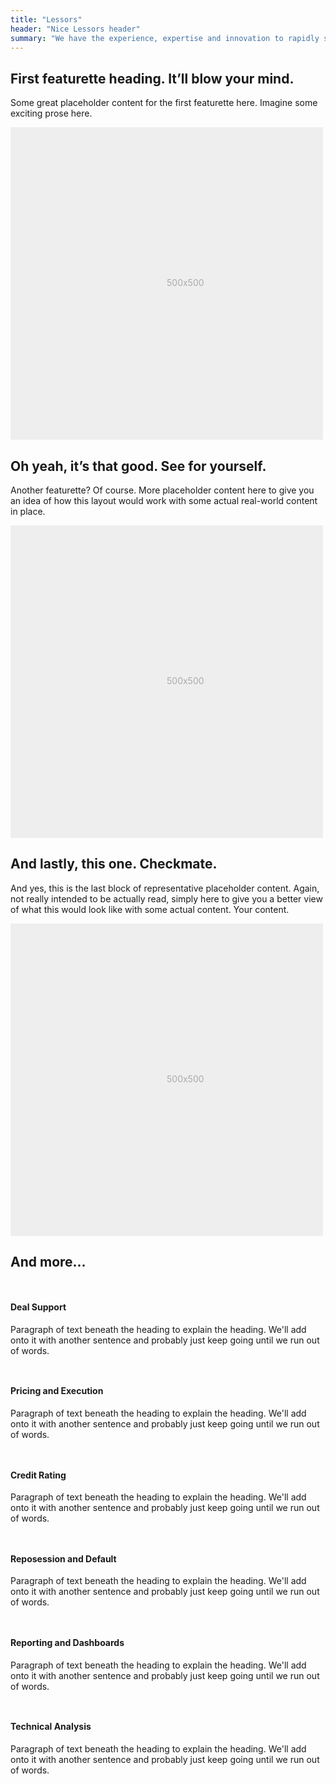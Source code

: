 ```yaml
---
title: "Lessors"
header: "Nice Lessors header"
summary: "We have the experience, expertise and innovation to rapidly step in with flexible, high performance tools and minimal interruption, empowering our clients' decision-making process."
---
```


<!-- Start marketing section -->
<article class="section__spacing-03">
  <div class="container">
  <div class="row featurette">
    <div class="col-md-7">
      <h2>First featurette heading. It’ll blow your mind.</h2>
      <p>Some great placeholder content for the first featurette here. Imagine some exciting prose here.</p>
    </div>
    <div class="col-md-5">
      <svg class="bd-placeholder-img bd-placeholder-img-lg featurette-image img-fluid mx-auto" width="500" height="500" xmlns="http://www.w3.org/2000/svg" role="img" aria-label="Placeholder: 500x500" preserveAspectRatio="xMidYMid slice" focusable="false"><title>Placeholder</title><rect width="100%" height="100%" fill="#eee"/><text x="50%" y="50%" fill="#aaa" dy=".3em">500x500</text></svg>
    </div>
  </div>
  </div>
</article>

<article class="section__spacing-03">
  <div class="container">
  <div class="row featurette">
    <div class="col-md-7 order-md-2">
      <h2>Oh yeah, it’s that good. See for yourself.</h2>
      <p>Another featurette? Of course. More placeholder content here to give you an idea of how this layout would work with some actual real-world content in place.</p>
    </div>
    <div class="col-md-5 order-md-1">
      <svg class="bd-placeholder-img bd-placeholder-img-lg featurette-image img-fluid mx-auto" width="500" height="500" xmlns="http://www.w3.org/2000/svg" role="img" aria-label="Placeholder: 500x500" preserveAspectRatio="xMidYMid slice" focusable="false"><title>Placeholder</title><rect width="100%" height="100%" fill="#eee"/><text x="50%" y="50%" fill="#aaa" dy=".3em">500x500</text></svg>
      </div>
  </div>
  </div>
</article>

<article class="section__spacing-03">
<div class="container">
  <div class="row featurette">
    <div class="col-md-7">
      <h2>And lastly, this one. Checkmate.</h2>
      <p>And yes, this is the last block of representative placeholder content. Again, not really intended to be actually read, simply here to give you a better view of what this would look like with some actual content. Your content.</p>
    </div>
    <div class="col-md-5">
      <svg class="bd-placeholder-img bd-placeholder-img-lg featurette-image img-fluid mx-auto" width="500" height="500" xmlns="http://www.w3.org/2000/svg" role="img" aria-label="Placeholder: 500x500" preserveAspectRatio="xMidYMid slice" focusable="false"><title>Placeholder</title><rect width="100%" height="100%" fill="#eee"/><text x="50%" y="50%" fill="#aaa" dy=".3em">500x500</text></svg>
    </div>
  </div>
</div>
</article>
<!-- End marketing section -->

<article class="section__spacing-03 bg-light mt-5 mb-5 pt-5">
<div class="container">
<h2>And more...</h2>
<div class="row g-4 py-5 row-cols-1 row-cols-lg-3">
      <div class="feature col">
        <div class="feature-icon bg-primary bg-gradient">
          <svg class="bi" width="1em" height="1em"><use xlink:href="#collection"></use></svg>
        </div>
        <h4>Deal Support</h4>
        <p>Paragraph of text beneath the heading to explain the heading. We'll add onto it with another sentence and probably just keep going until we run out of words.</p>
      </div>
      <div class="feature col">
        <div class="feature-icon bg-primary bg-gradient">
          <svg class="bi" width="1em" height="1em"><use xlink:href="#people-circle"></use></svg>
        </div>
        <h4>Pricing and Execution</h4>
        <p>Paragraph of text beneath the heading to explain the heading. We'll add onto it with another sentence and probably just keep going until we run out of words.</p>
      </div>
      <div class="feature col">
        <div class="feature-icon bg-primary bg-gradient">
          <svg class="bi" width="1em" height="1em"><use xlink:href="#toggles2"></use></svg>
        </div>
        <h4>Credit Rating</h4>
        <p>Paragraph of text beneath the heading to explain the heading. We'll add onto it with another sentence and probably just keep going until we run out of words.</p>
      </div>
      <div class="feature col">
        <div class="feature-icon bg-primary bg-gradient">
          <svg class="bi" width="1em" height="1em"><use xlink:href="#toggles2"></use></svg>
        </div>
        <h4>Reposession and Default</h4>
        <p>Paragraph of text beneath the heading to explain the heading. We'll add onto it with another sentence and probably just keep going until we run out of words.</p>
      </div>
    <div class="feature col">
        <div class="feature-icon bg-primary bg-gradient">
          <svg class="bi" width="1em" height="1em"><use xlink:href="#toggles2"></use></svg>
        </div>
        <h4>Reporting and Dashboards</h4>
        <p>Paragraph of text beneath the heading to explain the heading. We'll add onto it with another sentence and probably just keep going until we run out of words.</p>
      </div>
      <div class="feature col">
        <div class="feature-icon bg-primary bg-gradient">
          <svg class="bi" width="1em" height="1em"><use xlink:href="#toggles2"></use></svg>
        </div>
        <h4>Technical Analysis</h4>
        <p>Paragraph of text beneath the heading to explain the heading. We'll add onto it with another sentence and probably just keep going until we run out of words.</p>
      </div>
    </div>
</div>
</article>
